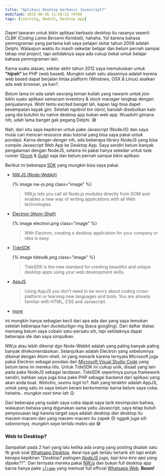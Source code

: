 ```yaml
---
title: "Aplikasi Desktop berbasis Javascript?"
modified: 2015-06-26 11:58:22 +0700
tags: [Learning, NodeJS, Desktop App]
---
```

Dapet tawaran untuk bikin aplikasi berbasis desktop itu rasanya seperti _CLBK (Coding Lama Bersemi Kembali)_, hahaha. Ya! karena bahasa pemrograman yang pertama kali saya pelajari skitar tahun 2008 adalah Delphi. Walaupun waktu itu masih sekedar belajar dan belum pernah sampai tahap *real project*, tapi setidaknya saya ada cukup bekal untuk belajar bahasa pemrograman lain.

Karna suatu alasan, sekitar akhir tahun 2012 saya memutuskan untuk __"hijrah"__ ke PHP (web based). Mungkin salah satu alasannya adalah karena web based dapat berjalan lintas platform (Windows, OSX & Linux) asalkan ada web browser, ya kan?.

Belum lama ini ada salah seorang teman kuliah yang nawarin untuk join bikin suatu aplikasi semacam inventory & stock manager lengkap dengan penjualannya. Woh! tentu excited banget lah, kapan lagi bisa dapet kesempatan kayak gini. Setelah ngobrol bin obrol, barulah disebutkan kalo yang dia butuhin itu native desktop app bukan web app. Wuaduh! gimana nih, udah lama banget gak pegang Delphi. :sweat_smile:

Nah, dari situ saya kepikiran untuk pake Javascript (NodeJS) dan saya mulai cari mencari resource atau tutorial yang bisa saya pakai untuk pondasi. Karna denger-denger nih, ada beberapa library NodeJS yang bisa compile Javascript Web App ke Desktop App. Saya sendiri belum banyak pengalaman dengan NodeJS, selama ini pakai hanya sekedar untuk task runner ([Grunt](http://gruntjs.com) & [Gulp](http://gulpjs.com)) saja dan belum pernah sampai bikin aplikasi.

Berikut ini beberapa [SDK](https://en.wikipedia.org/wiki/Software_development_kit) yang _mungkin_ bisa saya pakai.

 + [NW.JS (Node-Webkit)](http://nwjs.io/)

    {% image nw-js.png class="image" %}

    > NW.js lets you call all Node.js modules directly from DOM and enables a new way of writing applications with all Web technologies.

 + [Electron (Atom-Shell)](electron.atom.io)

    {% image electron.png class="image" %}

    > With Electron, creating a desktop application for your company or idea is easy.

 + [TideSDK](http://www.tidesdk.org)

    {% image tidesdk.png class="image" %}

    > TideSDK is the new standard for creating beautiful and unique desktop apps using your web development skills.

 + [AppJS](http://appjs.com)

    > Using AppJS you don't need to be worry about coding cross-platform or learning new languages and tools. You are already familiar with HTML, CSS and Javascript.

 + [more](https://www.google.co.id/search?q=javascript+desktop+app)

ini mungkin hanya sebagian kecil dari apa ada dan yang saya temukan setelah beberapa hari _duckduckgo_-ing (baca googling). Dari daftar diatas memang belum saya cobain satu-persatu sih, tapi setidaknya dapat beberapa ide dan saya simpulkan.

NW.js atau lebih dikenal dgn Node-Webkit adalah yang paling banyak paling banyak direkomendasikan. Selanjutkan adalah Electron yang sebelumnya dikenal dengan Atom-shell, ini yang menarik karena ternyata Microsoft juga pakai Electron sebagai pondasi dari [Microsoft Visual Studio Code](http://code.visualstudio.com) yang belum lama ini mereka rilis. Untuk TideSDK ini cukup unik, disaat yang lain pada pake NodeJS sebagai landasan. TideSDK sepertinya punya framework sendiri, bahkan saya juga bisa pake PHP sebagai backend dari aplikasi yang akan anda buat. Wohoho, _seems legit_ to?. Nah yang terakhir adalah AppJS, untuk yang satu ini saya belum berani berkomentar karna belum saya coba. hehehe.. _mungkin next time lah_ :wink:

Dari beberapa yang sudah saya coba dapat saya tarik kesimpulan bahwa, walaupun bahasa yang digunakan sama yaitu Javascript, saya tetap butuh penyesuaian lagi karena target saya adalah desktop dan desktop itu macem-macem dan yang macem-macem itu capek :sweat: _nggak juga sih sebenernya, mungkin saya terlalu males aja_ :sweat_smile:

### Web to Desktop?

Sampailah pada 2 hari yang lalu ketika ada orang yang posting disalah satu fb grub soal [Whatsapp Desktop](http://whatsapp-desktop.com/). Awal nya gak terlalu tertarik sih tapi entah kenapa kepikiran _"Desktop? palingan [NodeJS](/tags/nodejs.html) juga, tapi kira-kira apa yang dipake??"_. Dan ternyata mereka pakai [NW.js](https://github.com/Aluxian/WhatsApp-Desktop/blob/master/package.json#L17) dan bukan full desktop app karna hanya pake [`iframe`](https://github.com/Aluxian/WhatsApp-Desktop/blob/master/src/app.html#L9) yang memuat full official [Whatsapp Web](https://web.whatsapp.com). __Boom!__

